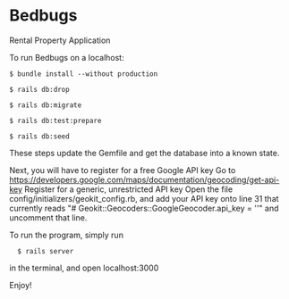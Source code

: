 # Bedbugs
Rental Property Application

To run Bedbugs on a localhost:

    $ bundle install --without production

    $ rails db:drop

    $ rails db:migrate

    $ rails db:test:prepare

    $ rails db:seed

  These steps update the Gemfile and get the database into a known state.

  Next, you will have to register for a free Google API key
    Go to https://developers.google.com/maps/documentation/geocoding/get-api-key
    Register for a generic, unrestricted API key
    Open the file config/initializers/geokit_config.rb, and add your API key
      onto line 31 that currently reads "# Geokit::Geocoders::GoogleGeocoder.api_key = ''"
      and uncomment that line.


  To run the program, simply run

      $ rails server
      
  in the terminal, and open localhost:3000

  Enjoy!
